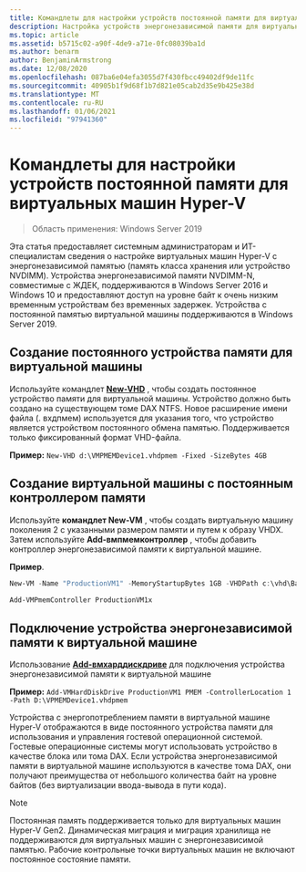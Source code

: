 ```yaml
---
title: Командлеты для настройки устройств постоянной памяти для виртуальных машин Hyper-V
description: Настройка устройств энергонезависимой памяти для виртуальных машин Hyper-V
ms.topic: article
ms.assetid: b5715c02-a90f-4de9-a71e-0fc08039ba1d
ms.author: benarm
author: BenjaminArmstrong
ms.date: 12/08/2020
ms.openlocfilehash: 087ba6e04efa3055d7f430fbcc49402df9de11fc
ms.sourcegitcommit: 40905b1f9d68f1b7d821e05cab2d35e9b425e38d
ms.translationtype: MT
ms.contentlocale: ru-RU
ms.lasthandoff: 01/06/2021
ms.locfileid: "97941360"
---
```

# <a name="cmdlets-for-configuring-persistent-memory-devices-for-hyper-v-vms"></a>Командлеты для настройки устройств постоянной памяти для виртуальных машин Hyper-V

>Область применения: Windows Server 2019

Эта статья предоставляет системным администраторам и ИТ-специалистам сведения о настройке виртуальных машин Hyper-V с энергонезависимой памятью (память класса хранения или устройство NVDIMM). Устройства энергонезависимой памяти NVDIMM-N, совместимые с ЖДЕК, поддерживаются в Windows Server 2016 и Windows 10 и предоставляют доступ на уровне байт к очень низким временным устройствам без временных задержек. Устройства с постоянной памятью виртуальной машины поддерживаются в Windows Server 2019.

## <a name="create-a-persistent-memory-device-for-a-vm"></a>Создание постоянного устройства памяти для виртуальной машины

Используйте командлет **[New-VHD](/powershell/module/hyper-v/new-vhd)** , чтобы создать постоянное устройство памяти для виртуальной машины. Устройство должно быть создано на существующем томе DAX NTFS.  Новое расширение имени файла (. вхдпмем) используется для указания того, что устройство является устройством постоянного обмена памятью. Поддерживается только фиксированный формат VHD-файла.

**Пример:** `New-VHD d:\VMPMEMDevice1.vhdpmem -Fixed -SizeBytes 4GB`

## <a name="create-a-vm-with-a-persistent-memory-controller"></a>Создание виртуальной машины с постоянным контроллером памяти

Используйте **командлет New-VM** , чтобы создать виртуальную машину поколения 2 с указанными размером памяти и путем к образу VHDX. Затем используйте **Add-вмпмемконтроллер** , чтобы добавить контроллер энергонезависимой памяти к виртуальной машине.

**Пример**.

```powershell
New-VM -Name "ProductionVM1" -MemoryStartupBytes 1GB -VHDPath c:\vhd\BaseImage.vhdx

Add-VMPmemController ProductionVM1x
```

## <a name="attach-a-persistent-memory-device-to-a-vm"></a>Подключение устройства энергонезависимой памяти к виртуальной машине

Использование **[Add-вмхарддискдриве](/powershell/module/hyper-v/add-vmharddiskdrive)** для подключения устройства энергонезависимой памяти к виртуальной машине

**Пример:** `Add-VMHardDiskDrive ProductionVM1 PMEM -ControllerLocation 1 -Path D:\VPMEMDevice1.vhdpmem`

Устройства с энергопотреблением памяти в виртуальной машине Hyper-V отображаются в виде постоянного устройства памяти для использования и управления гостевой операционной системой. Гостевые операционные системы могут использовать устройство в качестве блока или тома DAX. Если устройства энергонезависимой памяти в виртуальной машине используются в качестве тома DAX, они получают преимущества от небольшого количества байт на уровне байтов (без виртуализации ввода-вывода в пути кода).

>[!NOTE]
>Постоянная память поддерживается только для виртуальных машин Hyper-V Gen2. Динамическая миграция и миграция хранилища не поддерживаются для виртуальных машин с энергонезависимой памятью. Рабочие контрольные точки виртуальных машин не включают постоянное состояние памяти.
